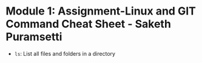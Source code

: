 # Module 1: Assignment-Linux and GIT Command Cheat Sheet - Saketh Puramsetti

- `ls`: List all files and folders in a directory
